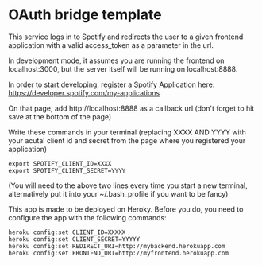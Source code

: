 # OAuth bridge template

This service logs in to Spotify and redirects the user to a given frontend application with a valid access_token as a parameter in the url.

In development mode, it assumes you are running the frontend on localhost:3000, but the server itself will be running on localhost:8888.

In order to start developing, register a Spotify Application here:
https://developer.spotify.com/my-applications

On that page, add http://localhost:8888 as a callback url (don't forget to hit save at the bottom of the page)

Write these commands in your terminal (replacing XXXX AND YYYY with your acutal client id and secret from the page where you registered your application)

```
export SPOTIFY_CLIENT_ID=XXXX
export SPOTIFY_CLIENT_SECRET=YYYY
```

(You will need to the above two lines every time you start a new terminal, alternatively put it into your ~/.bash_profile if you want to be fancy)

This app is made to be deployed on Heroky. Before you do, you need to configure the app with the following commands:

```
heroku config:set CLIENT_ID=XXXXX
heroku config:set CLIENT_SECRET=YYYYY
heroku config:set REDIRECT_URI=http://mybackend.herokuapp.com
heroku config:set FRONTEND_URI=http://myfrontend.herokuapp.com
```
